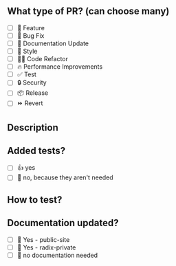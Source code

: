 <!-- 
  Before submitting a Pull Request, please ensure you've done the following:
  - 👷‍♀️ Create small PRs. In most cases, this will be possible.
  - ✅ Provide tests for your changes
  - 📝 Use descriptive commit messages
  - 📗 Update applicable documentation
-->

## What type of PR? (can choose many)
- [ ] 🍕 Feature
- [ ] 🐛 Bug Fix
- [ ] 📝 Documentation Update
- [ ] 🎨 Style
- [ ] 🧑‍💻 Code Refactor
- [ ] 🔥 Performance Improvements
- [ ] ✅ Test
- [ ] 🔒 Security
- [ ] 📦 Release
- [ ] ⏩ Revert

## Description
<!-- 
Please do not leave this blank 
This PR [adds/removes/fixes/replaces] the [feature/bug/etc]. 
-->
## Added tests?
- [ ] 👍 yes
- [ ] 🙅 no, because they aren't needed

## How to test?
<!-- 
Please do not leave this blank, explain how to test the change!
-->
## Documentation updated?

- [ ] 📜 Yes - public-site
- [ ] 📜 Yes - radix-private
- [ ] 🙅 no documentation needed

